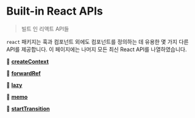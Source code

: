# Built-in React APIs

> 빌트 인 리액트 API들

`react` 패키지는 훅과 컴포넌트 외에도 컴포넌트를 정의하는 데 유용한 몇 가지 다른 API를 제공합니다. 이 페이지에는 나머지 모든 최신 React API를 나열하였습니다.

📄 [**createContext**](./001-createContext.md)

📄 [**forwardRef**](./002-forwardRef.md)

📄 [**lazy**](./003-lazy.md)

📄 [**memo**](./004-memo.md)

📄 [**startTransition**](./005-startTransition.md)
